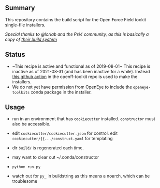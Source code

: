 ## Summary

This repository contains the build script for the Open Force Field tookit single-file installers.

_Special thanks to @loriab and the Psi4 community, as this is basically a copy of [their build system](https://github.com/psi4/psi4meta/tree/master/conda-recipes/constructor-cutter-unified)_

## Status

* ~This recipe is active and functional as of 2019-08-01~ This recipe is inactive as of 2021-08-31 (and has been inactive for a while). Instead [this github action](https://github.com/openforcefield/openff-toolkit/blob/da37f07d9f6b19fe5143fbf52fb8d21c8f4517e6/.github/workflows/installer.yml) in the openff-toolkit repo is used to make the installers. 
* We do not yet have permission from OpenEye to include the `openeye-toolkits` conda package in the installer.

## Usage


* run in an environment that has `cookiecutter` installed. `constructor` must also be accessible.

* edit `cookiecutter/cookiecutter.json` for control. edit `cookiecutter/{{.../construct.yaml` for templating

* dir `build/` is regenerated each time.

* may want to clear out ~/.conda/constructor

* `python run.py`

* watch out for `py_` in buildstring as this means a noarch, which can be troublesome
